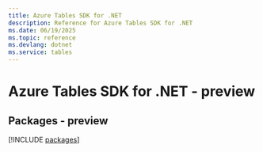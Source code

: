 ```yaml
---
title: Azure Tables SDK for .NET
description: Reference for Azure Tables SDK for .NET
ms.date: 06/19/2025
ms.topic: reference
ms.devlang: dotnet
ms.service: tables
---
```

# Azure Tables SDK for .NET - preview
## Packages - preview
[!INCLUDE [packages](tables-index.md)]